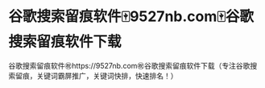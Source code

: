 # 谷歌搜索留痕软件🀄️9527nb.com🀄️谷歌搜索留痕软件下载

谷歌搜索留痕软件㊗️https://9527nb.com㊗️谷歌搜索留痕软件下载（专注谷歌搜索留痕，关键词霸屏推广，关键词快排，快速排名！）